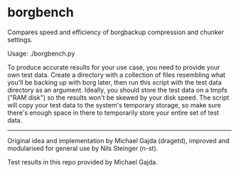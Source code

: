 borgbench
=========

Compares speed and efficiency of borgbackup compression and chunker settings.

Usage:
    ./borgbench.py <path to testdata>

To produce accurate results for your use case, you need to provide your own
test data.  Create a directory with a collection of files resembling what
you'll be backing up with borg later, then run this script with the test data
directory as an argument.
Ideally, you should store the test data on a tmpfs ("RAM disk") so the results
won't be skewed by your disk speed.
The script will copy your test data to the system's temporary storage, so make
sure there's enough space in there to temporarily store your entire set of test
data.

---

Original idea and implementation by Michael Gajda (dragetd), improved and
modularised for general use by Nils Steinger (n-st).

Test results in this repo provided by Michael Gajda.
